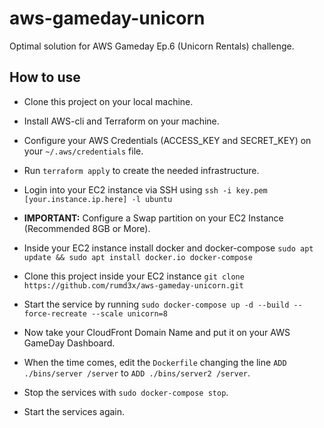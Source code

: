 # aws-gameday-unicorn

Optimal solution for AWS Gameday Ep.6 (Unicorn Rentals) challenge.

## How to use

- Clone this project on your local machine.
- Install AWS-cli and Terraform on your machine.
- Configure your AWS Credentials (ACCESS_KEY and SECRET_KEY) on your `~/.aws/credentials` file.
- Run `terraform apply` to create the needed infrastructure.

- Login into your EC2 instance via SSH using `ssh -i key.pem [your.instance.ip.here] -l ubuntu`
- **IMPORTANT:** Configure a Swap partition on your EC2 Instance (Recommended 8GB or More).
- Inside your EC2 instance install docker and docker-compose `sudo apt update && sudo apt install docker.io docker-compose`
- Clone this project inside your EC2 instance `git clone https://github.com/rumd3x/aws-gameday-unicorn.git`
- Start the service by running `sudo docker-compose up -d --build --force-recreate --scale unicorn=8`
- Now take your CloudFront Domain Name and put it on your AWS GameDay Dashboard.

- When the time comes, edit the `Dockerfile` changing the line `ADD ./bins/server /server` to `ADD ./bins/server2 /server`.
- Stop the services with `sudo docker-compose stop`.
- Start the services again.
